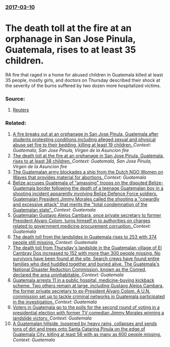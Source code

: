 ### [2017-03-10](/news/2017/03/10/index.md)

# The death toll at the fire at an orphanage in San Jose Pinula, Guatemala, rises to at least 35 children. 

RA fire that raged in a home for abused children in Guatemala killed at least 35 people, mostly girls, and doctors on Thursday described their shock at the severity of the burns suffered by two dozen more hospitalized victims.


### Source:

1. [Reuters](http://www.reuters.com/article/us-guatemala-children-idUSKBN16F243)

### Related:

1. [A fire breaks out at an orphanage in San Jose Pinula, Guatemala after students protesting  conditions including alleged sexual and physical abuse set fire to their bedding, killing at least 19 children. ](/news/2017/03/8/a-fire-breaks-out-at-an-orphanage-in-san-josa-c-pinula-guatemala-after-students-protesting-conditions-including-alleged-sexual-and-physical.md) _Context: Guatemala, San Jose Pinula, Virgen de la Asuncion fire_
2. [The death toll at the fire at an orphanage in San Jose Pinula, Guatemala, rises to at least 38 children. ](/news/2017/03/11/the-death-toll-at-the-fire-at-an-orphanage-in-san-josa-c-pinula-guatemala-rises-to-at-least-38-children.md) _Context: Guatemala, San Jose Pinula, Virgen de la Asuncion fire_
3. [The Guatemalan army blockades a ship from the Dutch NGO Women on Waves that provides material for abortions. ](/news/2017/02/24/the-guatemalan-army-blockades-a-ship-from-the-dutch-ngo-women-on-waves-that-provides-material-for-abortions.md) _Context: Guatemala_
4. [Belize accuses Guatemala of "amassing" troops on the disputed Belize-Guatemala border following the death of a teenage Guatemalan boy in a shooting incident apparently involving Belize Defence Force soldiers. Guatemalan President Jimmy Morales called the shooting a "cowardly and excessive attack" that merits the "total condemnation of the Guatemalan state". ](/news/2016/04/22/belize-accuses-guatemala-of-amassing-troops-on-the-disputed-belizeaguatemala-border-following-the-death-of-a-teenage-guatemalan-boy-in-a.md) _Context: Guatemala_
5. [Guatemalan Gustavo Alejos Cambara, once private secretary to former President Alvaro Colom, turns himself in to authorities on charges related to government medicine procurement corruption. ](/news/2015/12/28/guatemalan-gustavo-alejos-cambara-once-private-secretary-to-former-president-alvaro-colom-turns-himself-in-to-authorities-on-charges-rela.md) _Context: Guatemala_
6. [The death toll from the landslides in Guatemala rises to 253 with 374 people still missing. ](/news/2015/10/9/the-death-toll-from-the-landslides-in-guatemala-rises-to-253-with-374-people-still-missing.md) _Context: Guatemala_
7. [The death toll from Thursday's landslide in the Guatemalan village of El Cambray Dos  increased to 152  with more than 300 people missing. No survivors have been found at the site. Search crews have found entire families who died huddled together and buried alive. The Guatemala's National Disaster Reduction Commission, known as the Conred, declared the area uninhabitable.  ](/news/2015/10/6/the-death-toll-from-thursday-s-landslide-in-the-guatemalan-village-of-el-cambray-dos-increased-to-152-with-more-than-300-people-missing-n.md) _Context: Guatemala_
8. [Guatemala arrests 11 in a public hospital, medicine-buying kickback scheme. Two others remain at large, including  Gustavo Alejos Cambara, the former private secretary to ex-President Alvaro Colom. A U.N. commission set up to tackle criminal networks in Guatemala participated in the investigation. ](/news/2015/10/27/guatemala-arrests-11-in-a-public-hospital-medicine-buying-kickback-scheme-two-others-remain-at-large-including-gustavo-alejos-cambara-t.md) _Context: Guatemala_
9. [Voters in Guatemala go to the polls for the second round of voting in a presidential election with former TV comedian Jimmy Morales winning a landslide victory. ](/news/2015/10/25/voters-in-guatemala-go-to-the-polls-for-the-second-round-of-voting-in-a-presidential-election-with-former-tv-comedian-jimmy-morales-winning.md) _Context: Guatemala_
10. [A Guatemalan hillside, loosened by heavy rains, collapses and sends tons of dirt and trees onto Santa Catarina Pinula on the edge of Guatemala City, killing at least 56 with as many as 600 people missing. ](/news/2015/10/2/a-guatemalan-hillside-loosened-by-heavy-rains-collapses-and-sends-tons-of-dirt-and-trees-onto-santa-catarina-pinula-on-the-edge-of-guatema.md) _Context: Guatemala_
